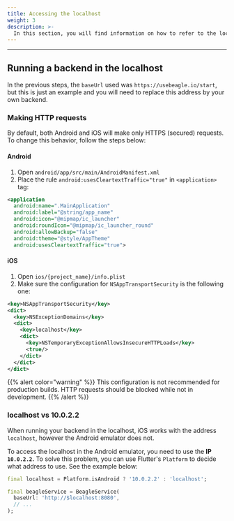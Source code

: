 ```yaml
---
title: Accessing the localhost
weight: 3
description: >-
  In this section, you will find information on how to refer to the localhost on Beagle Flutter.
---
```


---

## Running a backend in the localhost
In the previous steps, the `baseUrl` used was `https://usebeagle.io/start`, but this is just an example and you will need to replace this address by your own backend.

### Making HTTP requests
By default, both Android and iOS will make only HTTPS (secured) requests. To change this behavior, follow the steps below:

#### Android
1. Open `android/app/src/main/AndroidManifest.xml` 
2. Place the rule `android:usesCleartextTraffic="true"` in `<application>` tag:

```xml
<application
  android:name=".MainApplication"
  android:label="@string/app_name"
  android:icon="@mipmap/ic_launcher"
  android:roundIcon="@mipmap/ic_launcher_round"
  android:allowBackup="false"
  android:theme="@style/AppTheme"
  android:usesCleartextTraffic="true">
```

#### iOS
1. Open `ios/{project_name}/info.plist` 
2. Make sure the configuration for `NSAppTransportSecurity` is the following one:

```xml
<key>NSAppTransportSecurity</key>
<dict>
  <key>NSExceptionDomains</key>
  <dict>
    <key>localhost</key>
    <dict>
      <key>NSTemporaryExceptionAllowsInsecureHTTPLoads</key>
      <true/>
    </dict>
  </dict>
</dict>
```

{{% alert color="warning" %}}
This configuration is not recommended for production builds. HTTP requests should be blocked while not in development.
{{% /alert %}}

### localhost vs 10.0.2.2
When running your backend in the localhost, iOS works with the address `localhost`, however the Android emulator does not. 

To access the localhost in the Android emulator, you need to use the **IP `10.0.2.2`.** To solve this problem, you can use Flutter's `Platform` to decide what address to use. See the example below:

```dart
final localhost = Platform.isAndroid ? '10.0.2.2' : 'localhost';

final beagleService = BeagleService(
  baseUrl: 'http://$localhost:8080',
  // ...
);
```
